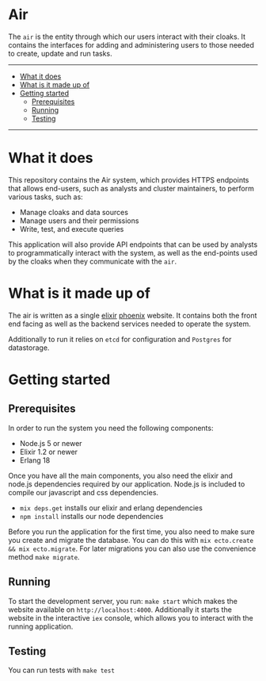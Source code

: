 Air
===

The `air` is the entity through which our users interact with their cloaks.
It contains the interfaces for adding and administering users to those
needed to create, update and run tasks.

----------------------

- [What it does](#what-it-does)
- [What is it made up of](#what-is-it-made-up-of)
- [Getting started](#getting-started)
    - [Prerequisites](#prerequisites)
    - [Running](#running)
    - [Testing](#testing)

----------------------

# What it does

This repository contains the Air system, which provides HTTPS endpoints that allows end-users, such as analysts and cluster maintainers, to perform various tasks, such as:

- Manage cloaks and data sources
- Manage users and their permissions
- Write, test, and execute queries

This application will also provide API endpoints that can be used by analysts to programmatically interact with
the system, as well as the end-points used by the cloaks when they communicate with the `air`.


# What is it made up of

The air is written as a single [elixir](elixir-lang.org/) [phoenix](www.phoenixframework.org) website. It
contains both the front end facing as well as the backend services needed to operate the system.

Additionally to run it relies on `etcd` for configuration and `Postgres` for datastorage.


# Getting started

## Prerequisites

In order to run the system you need the following components:

- Node.js 5 or newer
- Elixir 1.2 or newer
- Erlang 18

Once you have all the main components, you also need the elixir and node.js dependencies required by our
application. Node.js is included to compile our javascript and css dependencies.

- `mix deps.get` installs our elixir and erlang dependencies
- `npm install` installs our node dependencies

Before you run the application for the first time, you also need to make sure you create and migrate the
database. You can do this with `mix ecto.create && mix ecto.migrate`. For later migrations you can also use
the convenience method `make migrate`.


## Running

To start the development server, you run: `make start` which makes the website available on
`http://localhost:4000`. Additionally it starts the website in the interactive `iex` console, which allows
you to interact with the running application.


## Testing

You can run tests with `make test`